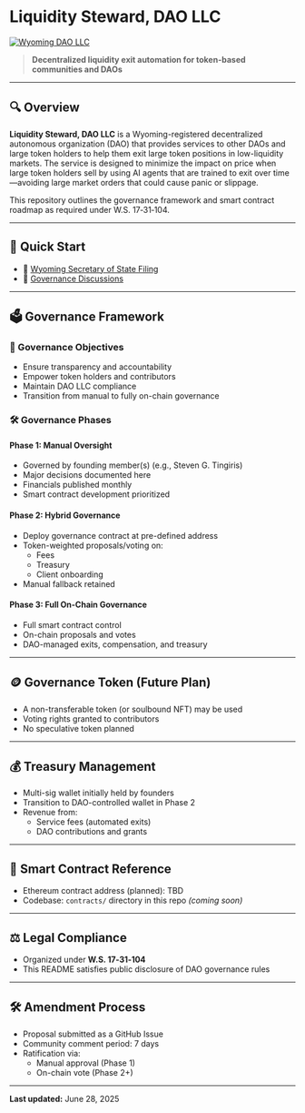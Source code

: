 # Liquidity Steward, DAO LLC

[![Wyoming DAO LLC](https://img.shields.io/badge/WY--Registered--DAO--LLC-Active-brightgreen)](https://wyobiz.wyo.gov/business/FilingDetails.aspx?eFNum=096245037255134149108043243008151010166095216146)


> **Decentralized liquidity exit automation for token-based communities and DAOs**

---

## 🔍 Overview

**Liquidity Steward, DAO LLC** is a Wyoming-registered decentralized autonomous organization (DAO) that provides services to other DAOs and large token holders to help them exit large token positions in low-liquidity markets. The service is designed to minimize the impact on price when large token holders sell by using AI agents that are trained to exit over time—avoiding large market orders that could cause panic or slippage.

This repository outlines the governance framework and smart contract roadmap as required under W.S. 17‑31‑104.

---

## 🚀 Quick Start

- 📜 [Wyoming Secretary of State Filing](https://wyobiz.wyo.gov/business/FilingDetails.aspx?eFNum=096245037255134149108043243008151010166095216146)
- 🧠 [Governance Discussions](https://github.com/liquiditysteward/liquidity-steward-governance/issues)

---

## 🗳️ Governance Framework

### 🎯 Governance Objectives

- Ensure transparency and accountability
- Empower token holders and contributors
- Maintain DAO LLC compliance
- Transition from manual to fully on-chain governance

### 🛠️ Governance Phases

#### Phase 1: Manual Oversight
- Governed by founding member(s) (e.g., Steven G. Tingiris)
- Major decisions documented here
- Financials published monthly
- Smart contract development prioritized

#### Phase 2: Hybrid Governance
- Deploy governance contract at pre-defined address
- Token-weighted proposals/voting on:
  - Fees
  - Treasury
  - Client onboarding
- Manual fallback retained

#### Phase 3: Full On-Chain Governance
- Full smart contract control
- On-chain proposals and votes
- DAO-managed exits, compensation, and treasury

---

## 🪙 Governance Token (Future Plan)

- A non-transferable token (or soulbound NFT) may be used
- Voting rights granted to contributors
- No speculative token planned

---

## 💰 Treasury Management

- Multi-sig wallet initially held by founders
- Transition to DAO-controlled wallet in Phase 2
- Revenue from:
  - Service fees (automated exits)
  - DAO contributions and grants

---

## 🧠 Smart Contract Reference

- Ethereum contract address (planned): TBD
- Codebase: `contracts/` directory in this repo *(coming soon)*

---

## ⚖️ Legal Compliance

- Organized under **W.S. 17‑31‑104**
- This README satisfies public disclosure of DAO governance rules

---

## 🛠️ Amendment Process

- Proposal submitted as a GitHub Issue
- Community comment period: 7 days
- Ratification via:
  - Manual approval (Phase 1)
  - On-chain vote (Phase 2+)

---

**Last updated:** June 28, 2025

